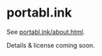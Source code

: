# portabl.ink

See [portabl.ink/about.html](https://portabl.ink/about.html).

Details & license coming soon.
